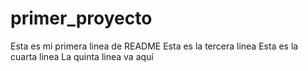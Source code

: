 # primer_proyecto
Esta es mi primera linea de README
Esta es la tercera linea
Esta es la cuarta linea
La quinta linea va aquí